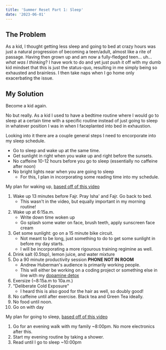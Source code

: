 ```yaml
---
title: 'Summer Reset Part 1: Sleep'
date: '2023-06-01'
---
```


## The Problem
As a kid, I thought getting less sleep and going to bed at crazy hours was just a natural progression of becoming a teen/adult, almost like a rite of passage. Having then grown up and am now a fully-fledged teen... uh... _what was I thinking_? I have work to do and yet just push it off with my dumb kid mindset that this is just the status-quo, resulting in me simply being so exhausted and brainless. I then take naps when I go home only exacerbating the issue.

## My Solution
Become a kid again. 

No but really. As a kid I used to have a bedtime routine where I would go to sleep at a certain time with a specific routine instead of just going to sleep in whatever position I was in when I faceplanted into bed in exhaustion. 

Looking into it there are a couple general steps I need to encorporate into my sleep schedule.
* Go to sleep and wake up at the same time. 
* Get sunlight in right when you wake up and right before the sunsets.
* No caffeine 10-12 hours before you go to sleep (essentially no caffeine after noon)
* No bright lights near when you are going to sleep
  * For this, I plan in incorporating some reading time into my schedule.

My plan for waking up, [based off of this video](https://www.youtube.com/watch?v=roK4g1e28mM)
1. Wake up 13 minutes before Fajr. Pray Isha' and Fajr. Go back to bed.
   * This wasn't in the video, but equally important in my morning routine!
2. Wake up at 6:15a.m.
   * Write down time woken up
   * Go splash some water on face, brush teeth, apply sunscreen face cream
3. Get some sunlight: go on a 15 minute bike circuit. 
   * Not meant to be long, just something to do to get some sunlight in before my day starts.
   * I will be incorporating a more rigourous training regimine as well.
4. Drink salt (0.5tsp), lemon juice, and water mixture
5. Do a 90 minute productivity session __PHONE NOT IN ROOM__
   * Andrew Huberman's audience is primarily working people.
   * This will either be working on a coding project or something else in line with my [dopamine detox](#step-2-dopamine-detox)
6. Exersize (~8:15a.m to 10a.m.)
7. "Deliberate Cold Exposure"
   * I heard this is also good for the hair as well, so doubly good!
8. No caffeine until after exercise. Black tea and Green Tea ideally.
9. No food until noon.
10. Go on with day

My plan for going to sleep, [based off of this video](https://www.youtube.com/watch?v=K3eS4jr2pIo)
1. Go for an evening walk with my family ~8:00pm. No more electronics after this.
2. Start my evening routine by taking a shower.
3. Read until I go to sleep ~10:00pm
